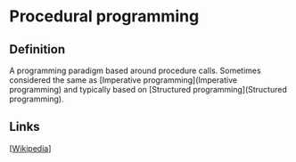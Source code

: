 # Procedural programming

## Definition
A programming paradigm based around procedure calls. Sometimes considered the same as [Imperative programming](Imperative programming) and typically based on [Structured programming](Structured programming).

## Links


[[Wikipedia](http://en.wikipedia.org/wiki/Procedural_programming)]


